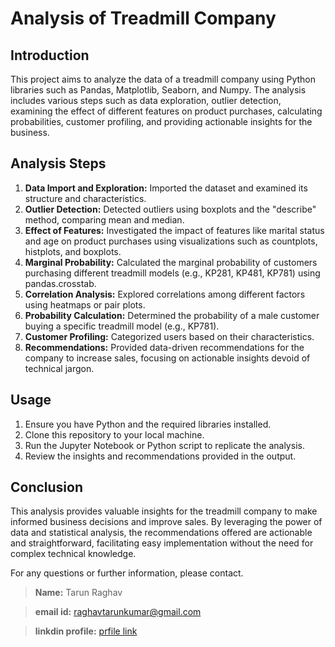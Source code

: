 # Analysis of Treadmill Company

## Introduction
This project aims to analyze the data of a treadmill company using Python libraries such as Pandas, Matplotlib, Seaborn, and Numpy. The analysis includes various steps such as data exploration, outlier detection, examining the effect of different features on product purchases, calculating probabilities, customer profiling, and providing actionable insights for the business.

## Analysis Steps
1. **Data Import and Exploration:** Imported the dataset and examined its structure and characteristics.
2. **Outlier Detection:** Detected outliers using boxplots and the "describe" method, comparing mean and median.
3. **Effect of Features:** Investigated the impact of features like marital status and age on product purchases using visualizations such as countplots, histplots, and boxplots.
4. **Marginal Probability:** Calculated the marginal probability of customers purchasing different treadmill models (e.g., KP281, KP481, KP781) using pandas.crosstab.
5. **Correlation Analysis:** Explored correlations among different factors using heatmaps or pair plots.
6. **Probability Calculation:** Determined the probability of a male customer buying a specific treadmill model (e.g., KP781).
7. **Customer Profiling:** Categorized users based on their characteristics.
8. **Recommendations:** Provided data-driven recommendations for the company to increase sales, focusing on actionable insights devoid of technical jargon.

## Usage
1. Ensure you have Python and the required libraries installed.
2. Clone this repository to your local machine.
3. Run the Jupyter Notebook or Python script to replicate the analysis.
4. Review the insights and recommendations provided in the output.

## Conclusion
This analysis provides valuable insights for the treadmill company to make informed business decisions and improve sales. By leveraging the power of data and statistical analysis, the recommendations offered are actionable and straightforward, facilitating easy implementation without the need for complex technical knowledge.

For any questions or further information, please contact.
> **Name:** Tarun Raghav

> **email id:** raghavtarunkumar@gmail.com

> **linkdin profile:** [prfile link](https://www.linkedin.com/in/tarun-kumar-raghav-99a846198/)


